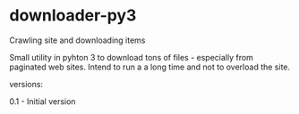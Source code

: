 downloader-py3
==============

Crawling site and downloading items

Small utility in pyhton 3 to download tons of files - especially from paginated web sites.
Intend to run a a long time and not to overload the site.

versions:

0.1 - Initial version